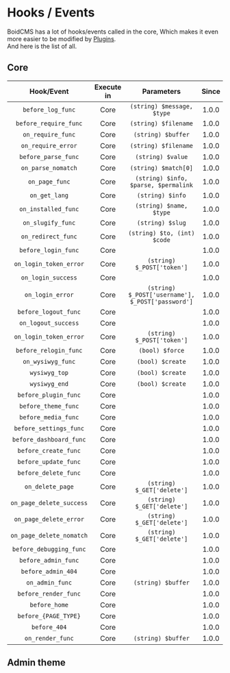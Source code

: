 # Hooks / Events
BoidCMS has a lot of hooks/events called in the core, Which makes it even more easier to be modified by [Plugins](plugins).     
And here is the list of all.

## Core

|       Hook/Event     |    Execute in   |               Parameters           |  Since |
| :------------------: | :-------------: | :--------------------------------: | :----: |
|   `before_log_func`  |      Core       |     `(string) $message, $type`     |  1.0.0 |
| `before_require_func`|      Core       |       `(string) $filename`         |  1.0.0 |
|   `on_require_func`  |      Core       |        `(string) $buffer`          |  1.0.0 |
|   `on_require_error` |      Core       |       `(string) $filename`         |  1.0.0 |
|  `before_parse_func` |      Core       |        `(string) $value`           |  1.0.0 |
|   `on_parse_nomatch` |      Core       |       `(string) $match[0]`         |  1.0.0 |
|     `on_page_func`   |      Core       |`(string) $info, $parse, $permalink`|  1.0.0 |
|      `on_get_lang`   |      Core       |         `(string) $info`           |  1.0.0 |
|  `on_installed_func` |      Core       |      `(string) $name, $type`       |  1.0.0 |
|   `on_slugify_func`  |      Core       |         `(string) $slug`           |  1.0.0 |
|  `on_redirect_func`  |      Core       |    `(string) $to, (int) $code`     |  1.0.0 |
| `before_login_func`  |      Core       |                                    |  1.0.0 |
|`on_login_token_error`|      Core       |     `(string) $_POST['token']`     |  1.0.0 |
|   `on_login_success` |      Core       |                                    |  1.0.0 |
|    `on_login_error`  |      Core       |`(string) $_POST['username'], $_POST['password']`|  1.0.0 |
| `before_logout_func` |      Core       |                                    |  1.0.0 |
|  `on_logout_success` |      Core       |                                    |  1.0.0 |
|`on_login_token_error`|      Core       |      `(string) $_POST['token']`    |  1.0.0 |
| `before_relogin_func`|      Core       |           `(bool) $force`          |  1.0.0 |
|   `on_wysiwyg_func`  |      Core       |          `(bool) $create`          |  1.0.0 |
|    `wysiwyg_top`     |      Core       |          `(bool) $create`          |  1.0.0 |
|    `wysiwyg_end`     |      Core       |          `(bool) $create`          |  1.0.0 |
| `before_plugin_func` |      Core       |                                    |  1.0.0 |
|  `before_theme_func` |      Core       |                                    |  1.0.0 |
|  `before_media_func` |      Core       |                                    |  1.0.0 |
|`before_settings_func`|      Core       |                                    |  1.0.0 |
|`before_dashboard_func`|     Core       |                                    |  1.0.0 |
| `before_create_func` |      Core       |                                    |  1.0.0 |
| `before_update_func` |      Core       |                                    |  1.0.0 |
| `before_delete_func` |      Core       |                                    |  1.0.0 |
|    `on_delete_page`  |      Core       |     `(string) $_GET['delete']`     |  1.0.0 |
|`on_page_delete_success`|    Core       |     `(string) $_GET['delete']`     |  1.0.0 |
|`on_page_delete_error`|      Core       |     `(string) $_GET['delete']`     |  1.0.0 |
|`on_page_delete_nomatch`|    Core       |     `(string) $_GET['delete']`     |  1.0.0 |
|`before_debugging_func`|     Core       |                                    |  1.0.0 | 
| `before_admin_func`  |      Core       |                                    |  1.0.0 |
|  `before_admin_404`  |      Core       |                                    |  1.0.0 |
|    `on_admin_func`   |      Core       |         `(string) $buffer`         |  1.0.0 |
| `before_render_func` |      Core       |                                    |  1.0.0 |
|     `before_home`    |      Core       |                                    |  1.0.0 |
| `before_{PAGE_TYPE}` |      Core       |                                    |  1.0.0 |
|     `before_404`     |      Core       |                                    |  1.0.0 |
|   `on_render_func`   |      Core       |         `(string) $buffer`         |  1.0.0 |


## Admin theme

